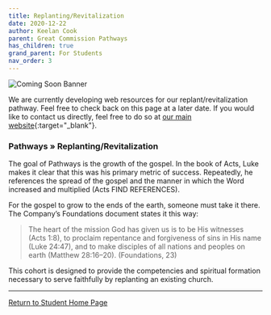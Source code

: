 ```yaml
---
title: Replanting/Revitalization
date: 2020-12-22
author: Keelan Cook
parent: Great Commission Pathways
has_children: true
grand_parent: For Students
nav_order: 3
---
```


![Coming Soon Banner](https://i.imgur.com/pxK8WAn.png)

We are currently developing web resources for our replant/revitalization pathway. Feel free to check back on this page at a later date. If you would like to contact us directly, feel free to do so at [our main website](https://www.thecgcs.org/){:target="_blank"}.

### Pathways » Replanting/Revitalization
The goal of Pathways is the growth of the gospel. In the book of Acts, Luke makes it clear that this was his primary metric of success. Repeatedly, he references the spread of the gospel and the manner in which the Word increased and multiplied (Acts FIND REFERENCES).

For the gospel to grow to the ends of the earth, someone must take it there. The Company’s Foundations document states it this way:

>The heart of the mission God has given us is to be His witnesses (Acts 1:8), to proclaim repentance and forgiveness of sins in His name (Luke 24:47), and to make disciples of all nations and peoples on earth (Matthew 28:16–20). (Foundations, 23)

This cohort is designed to provide the competencies and spiritual formation necessary to serve faithfully by replanting an existing church.


---

[Return to Student Home Page](/students)